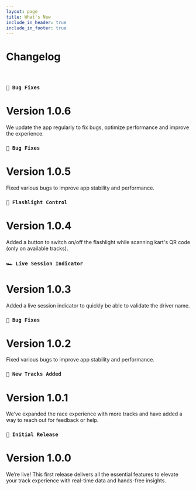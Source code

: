 ```yaml
---
layout: page
title: What's New
include_in_header: true
include_in_footer: true
---
```


# Changelog

<br>

### `🐞 Bug Fixes`

# **Version 1.0.6**

We update the app regularly to fix bugs, optimize performance and improve the experience.

### `🐞 Bug Fixes`

# **Version 1.0.5**

Fixed various bugs to improve app stability and performance.

### `🔦 Flashlight Control`

# **Version 1.0.4**

Added a button to switch on/off the flashlight while scanning kart's QR code (only on available tracks).

### `🏎️ Live Session Indicator`

# **Version 1.0.3**

Added a live session indicator to quickly be able to validate the driver name.

### `🐞 Bug Fixes`

# **Version 1.0.2**

Fixed various bugs to improve app stability and performance.

### `🏁 New Tracks Added`

# **Version 1.0.1**

We’ve expanded the race experience with more tracks and have added a way to reach out for feedback or help.

### `🚀 Initial Release`

# **Version 1.0.0**

We’re live! This first release delivers all the essential features to elevate your track experience with real-time data and hands-free insights.

<br>
